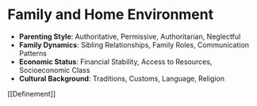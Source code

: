 # Family and Home Environment

- **Parenting Style**: Authoritative, Permissive, Authoritarian, Neglectful
- **Family Dynamics**: Sibling Relationships, Family Roles, Communication Patterns
- **Economic Status**: Financial Stability, Access to Resources, Socioeconomic Class
- **Cultural Background**: Traditions, Customs, Language, Religion

[[Definement]]
